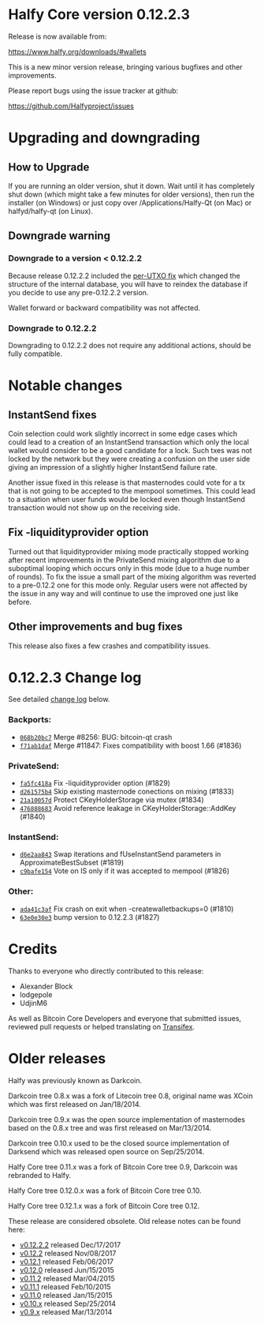 Halfy Core version 0.12.2.3
==========================

Release is now available from:

  <https://www.halfy.org/downloads/#wallets>

This is a new minor version release, bringing various bugfixes and other
improvements.

Please report bugs using the issue tracker at github:

  <https://github.com/Halfyproject/issues>


Upgrading and downgrading
=========================

How to Upgrade
--------------

If you are running an older version, shut it down. Wait until it has completely
shut down (which might take a few minutes for older versions), then run the
installer (on Windows) or just copy over /Applications/Halfy-Qt (on Mac) or
halfyd/halfy-qt (on Linux).

Downgrade warning
-----------------

### Downgrade to a version < 0.12.2.2

Because release 0.12.2.2 included the [per-UTXO fix](release-notes/halfy/release-notes-0.12.2.2.md#per-utxo-fix)
which changed the structure of the internal database, you will have to reindex
the database if you decide to use any pre-0.12.2.2 version.

Wallet forward or backward compatibility was not affected.

### Downgrade to 0.12.2.2

Downgrading to 0.12.2.2 does not require any additional actions, should be
fully compatible.

Notable changes
===============

InstantSend fixes
-----------------

Coin selection could work slightly incorrect in some edge cases which could
lead to a creation of an InstantSend transaction which only the local wallet
would consider to be a good candidate for a lock. Such txes was not locked by
the network but they were creating a confusion on the user side giving an
impression of a slightly higher InstantSend failure rate.

Another issue fixed in this release is that masternodes could vote for a tx
that is not going to be accepted to the mempool sometimes. This could lead to
a situation when user funds would be locked even though InstantSend transaction
would not show up on the receiving side.

Fix -liquidityprovider option
-----------------------------

Turned out that liquidityprovider mixing mode practically stopped working after
recent improvements in the PrivateSend mixing algorithm due to a suboptimal
looping which occurs only in this mode (due to a huge number of rounds). To fix
the issue a small part of the mixing algorithm was reverted to a pre-0.12.2 one
for this mode only. Regular users were not affected by the issue in any way and
will continue to use the improved one just like before.

Other improvements and bug fixes
--------------------------------

This release also fixes a few crashes and compatibility issues.


0.12.2.3 Change log
===================

See detailed [change log](https://github.com/Halfyproject/compare/v0.12.2.2...halfypay:v0.12.2.3) below.

### Backports:
- [`068b20bc7`](https://github.com/Halfyproject/commit/068b20bc7) Merge #8256: BUG: bitcoin-qt crash
- [`f71ab1daf`](https://github.com/Halfyproject/commit/f71ab1daf) Merge #11847: Fixes compatibility with boost 1.66 (#1836)

### PrivateSend:
- [`fa5fc418a`](https://github.com/Halfyproject/commit/fa5fc418a) Fix -liquidityprovider option (#1829)
- [`d261575b4`](https://github.com/Halfyproject/commit/d261575b4) Skip existing masternode conections on mixing (#1833)
- [`21a10057d`](https://github.com/Halfyproject/commit/21a10057d) Protect CKeyHolderStorage via mutex (#1834)
- [`476888683`](https://github.com/Halfyproject/commit/476888683) Avoid reference leakage in CKeyHolderStorage::AddKey (#1840)

### InstantSend:
- [`d6e2aa843`](https://github.com/Halfyproject/commit/d6e2aa843) Swap iterations and fUseInstantSend parameters in ApproximateBestSubset (#1819)
- [`c9bafe154`](https://github.com/Halfyproject/commit/c9bafe154) Vote on IS only if it was accepted to mempool (#1826)

### Other:
- [`ada41c3af`](https://github.com/Halfyproject/commit/ada41c3af) Fix crash on exit when -createwalletbackups=0 (#1810)
- [`63e0e30e3`](https://github.com/Halfyproject/commit/63e0e30e3) bump version to 0.12.2.3 (#1827)

Credits
=======

Thanks to everyone who directly contributed to this release:

- Alexander Block
- lodgepole
- UdjinM6

As well as Bitcoin Core Developers and everyone that submitted issues,
reviewed pull requests or helped translating on
[Transifex](https://www.transifex.com/projects/p/halfy/).


Older releases
==============

Halfy was previously known as Darkcoin.

Darkcoin tree 0.8.x was a fork of Litecoin tree 0.8, original name was XCoin
which was first released on Jan/18/2014.

Darkcoin tree 0.9.x was the open source implementation of masternodes based on
the 0.8.x tree and was first released on Mar/13/2014.

Darkcoin tree 0.10.x used to be the closed source implementation of Darksend
which was released open source on Sep/25/2014.

Halfy Core tree 0.11.x was a fork of Bitcoin Core tree 0.9,
Darkcoin was rebranded to Halfy.

Halfy Core tree 0.12.0.x was a fork of Bitcoin Core tree 0.10.

Halfy Core tree 0.12.1.x was a fork of Bitcoin Core tree 0.12.

These release are considered obsolete. Old release notes can be found here:

- [v0.12.2.2](release-notes/halfy/release-notes-0.12.2.2.md) released Dec/17/2017
- [v0.12.2](release-notes/halfy/release-notes-0.12.2.md) released Nov/08/2017
- [v0.12.1](release-notes/halfy/release-notes-0.12.1.md) released Feb/06/2017
- [v0.12.0](release-notes/halfy/release-notes-0.12.0.md) released Jun/15/2015
- [v0.11.2](release-notes/halfy/release-notes-0.11.2.md) released Mar/04/2015
- [v0.11.1](release-notes/halfy/release-notes-0.11.1.md) released Feb/10/2015
- [v0.11.0](release-notes/halfy/release-notes-0.11.0.md) released Jan/15/2015
- [v0.10.x](release-notes/halfy/release-notes-0.10.0.md) released Sep/25/2014
- [v0.9.x](release-notes/halfy/release-notes-0.9.0.md) released Mar/13/2014

